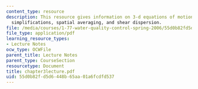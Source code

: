 ```yaml
---
content_type: resource
description: This resource gives information on 3-d equations of motion, scaling =>
  simplifications, spatial averaging, and shear dispersion.
file: /media/courses/1-77-water-quality-control-spring-2006/55d0b82fd5d6448b65aa01a6fcdfd537_chapter3lecture.pdf
file_type: application/pdf
learning_resource_types:
- Lecture Notes
ocw_type: OCWFile
parent_title: Lecture Notes
parent_type: CourseSection
resourcetype: Document
title: chapter3lecture.pdf
uid: 55d0b82f-d5d6-448b-65aa-01a6fcdfd537
---
```

